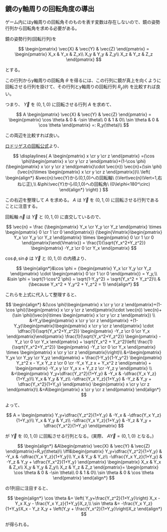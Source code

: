## 鏡のy軸周りの回転角度の導出
ゲーム内にはy軸周りの回転角そのものを表す変数は存在しないので、鏡の姿勢行列から回転角を求める必要がある。

鏡の姿勢行列(回転行列)を

$$
    \begin{pmatrix}
        \vec{X} & \vec{Y} & \vec{Z}
    \end{pmatrix} =
    \begin{pmatrix}
        X_x & Y_x & Z_x\\
        X_y & Y_y & Z_y\\
        X_z & Y_z & Z_z
    \end{pmatrix}
$$

とする。

この行列からy軸周りの回転角 $\theta$ を得るには、この行列に鏡が真上を向くように回転させる行列を掛けて、その行列とy軸周りの回転行列 $R_y(\theta)$ を比較すれば良い。

つまり、 $\vec{Y}$ を $(0,1,0)$ に回転させる行列 $A$ を求めて、

$$
    A \begin{pmatrix}
        \vec{X} & \vec{Y} & \vec{Z}
    \end{pmatrix}
    = \begin{pmatrix}
        \cos \theta & 0 & -\sin \theta\\
        0 & 1 & 0\\
        \sin \theta & 0 & \cos \theta
    \end{pmatrix}
    =: R_y(\theta)\\
$$

この両辺を比較すれば良い。

[ロドリゲスの回転公式](https://manabitimes.jp/math/2649)より、

$$
    \displaylines{
    A \begin{pmatrix}
        x \cr y \cr z
    \end{pmatrix}
    =(\cos \phi)\begin{pmatrix}
        x \cr y \cr z
    \end{pmatrix}+(1-\cos \phi)(\begin{pmatrix}
        x \cr y \cr z
    \end{pmatrix}\cdot \vec{n}) \vec{n}+(\sin \phi)(\vec{n}\times \begin{pmatrix}
        x \cr y \cr z
    \end{pmatrix})\\
    \left( \begin{align*}
        &\vec{n}:\vec{Y}から(0,1,0)への回転軸\ (\Vert\vec{n}\Vert=1,右ねじ正),\\
        &\phi:\vec{Y}から(0,1,0)への回転角\ (0\le\phi<180^\circ)
    \end{align*} \right)
    }
$$

この右辺を整理して $A$ を求める。 $A$ は $\vec{Y}$ を $(0,1,0)$ に回転させる行列であることに注意する。

回転軸 $\vec{n}$ は $\vec{Y}$ と $(0,1,0)$ に直交しているので、

$$ \vec{n} = \frac
    {\begin{pmatrix}
        Y_x \cr Y_y \cr Y_z
    \end{pmatrix} \times \begin{pmatrix}
        0 \cr 1 \cr 0
    \end{pmatrix}}
    {\begin{Vmatrix}\begin{pmatrix}
        Y_x \cr Y_y \cr Y_z
    \end{pmatrix} \times \begin{pmatrix}
        0 \cr 1 \cr 0
    \end{pmatrix}\end{Vmatrix}}
    = \frac{1}{\sqrt{Y_x^2+Y_z^2}} \begin{pmatrix}
        -Y_z \cr 0 \cr Y_x
    \end{pmatrix}
$$

$\cos \phi,\sin \phi$ は $\vec{Y}$ と $(0,1,0)$ の内積より、

$$ \begin{align*}&\cos \phi = {\begin{pmatrix}
        Y_x \cr Y_y \cr Y_z
    \end{pmatrix} \cdot \begin{pmatrix}
        0 \cr 1 \cr 0
    \end{pmatrix}}
    = Y_y,\\
    &\sin \phi = \sqrt{1-\cos^2 \phi} = \sqrt{1-Y_y^2} = \sqrt{Y_x^2 + Y_z^2}\\
    &(\because Y_x^2 + Y_y^2 + Y_z^2 = 1)
    \end{align*}
$$

これらを上式に代入して整理すると、

$$ \begin{align*}
        &(\cos \phi)\begin{pmatrix}
            x \cr y \cr z
        \end{pmatrix}+(1-\cos \phi)(\begin{pmatrix}
            x \cr y \cr z
        \end{pmatrix}\cdot \vec{n}) \vec{n}+(\sin \phi)(\vec{n}\times \begin{pmatrix}
            x \cr y \cr z
        \end{pmatrix}) \\
        &=Y_y\begin{pmatrix}
            x \cr y \cr z
        \end{pmatrix}
        +(1-Y_y)\begin{pmatrix}\begin{pmatrix}
            x \cr y \cr z
        \end{pmatrix} \cdot \dfrac{1}{\sqrt{Y_x^2+Y_z^2}} \begin{pmatrix}
            -Y_z \cr 0 \cr Y_x
        \end{pmatrix}\end{pmatrix} \frac{1}{\sqrt{Y_x^2+Y_z^2}} \begin{pmatrix}
            -Y_z \cr 0 \cr Y_x
        \end{pmatrix} + \sqrt{Y_x^2 + Y_z^2}\left( \frac{1}{\sqrt{Y_x^2+Y_z^2}} \begin{pmatrix}
            -Y_z \cr 0 \cr Y_x
        \end{pmatrix} \times \begin{pmatrix}
            x \cr y \cr z
        \end{pmatrix}\right)\\
        &=\begin{pmatrix}
            Y_yx \cr Y_yy \cr Y_yz
        \end{pmatrix} + \frac{1-Y_y}{1-Y_y^2} \begin{pmatrix}
            Y_z^2 x - Y_x Y_z z \cr 0 \cr -Y_x Y_z x + Y_x^2 z
        \end{pmatrix} + \begin{pmatrix}
            -Y_x y \cr Y_x x + Y_z z \cr -Y_z y
        \end{pmatrix} \\
        &=\begin{pmatrix}
            Y_y+\dfrac{Y_z^2}{1+Y_y} & -Y_x & -\dfrac{Y_x Y_z}{1+Y_y}\\
            Y_x & Y_y & Y_z\\
            -\dfrac{Y_x Y_z}{1+Y_y} & -Y_z & Y_y + \dfrac{Y_x^2}{1+Y_y}
        \end{pmatrix} \begin{pmatrix}
            x \cr y \cr z
        \end{pmatrix}\\
        &=A\begin{pmatrix}
            x \cr y \cr z
        \end{pmatrix}
    \end{align*}
$$

よって、

$$
    A = \begin{pmatrix}
            Y_y+\dfrac{Y_z^2}{1+Y_y} & -Y_x & -\dfrac{Y_x Y_z}{1+Y_y}\\
            Y_x & Y_y & Y_z\\
            -\dfrac{Y_x Y_z}{1+Y_y} & -Y_z & Y_y + \dfrac{Y_x^2}{1+Y_y}
    \end{pmatrix}
$$

が $\vec{Y}$ を $(0,1,0)$ に回転させる行列となる。(実際、 $A\vec{Y}=(0,1,0)$ となる。)

$$
    \begin{align*}
        &A\begin{pmatrix}
            \vec{X} & \vec{Y} & \vec{Z}
        \end{pmatrix}=R_y(\theta)\\
        \iff&\begin{pmatrix}
            Y_y+\dfrac{Y_z^2}{1+Y_y} & -Y_x & -\dfrac{Y_x Y_z}{1+Y_y}\\
            Y_x & Y_y & Y_z\\
            -\dfrac{Y_x Y_z}{1+Y_y} & -Y_z & Y_y + \dfrac{Y_x^2}{1+Y_y}
        \end{pmatrix} \begin{pmatrix}
            X_x & Y_x & Z_x\\
            X_y & Y_y & Z_y\\
            X_z & Y_z & Z_z
        \end{pmatrix}= \begin{pmatrix}
            \cos \theta & 0 & -\sin \theta\\
            0 & 1 & 0\\
            \sin \theta & 0 & \cos \theta
        \end{pmatrix}
    \end{align*}
$$

の1列目に注目すると、

$$
    \begin{align*}
        \cos \theta &= \left( Y_y+\frac{Y_z^2}{1+Y_y}\right) X_x - Y_x X_y - \frac{Y_x Y_z}{1+Y_y}X_z,\\
        \sin \theta &= -\frac{Y_x Y_z}{1+Y_y}X_x - Y_z X_y + \left(Y_y + \frac{Y_x^2}{1+Y_y}\right)X_z
    \end{align*}
$$

が得られる。
